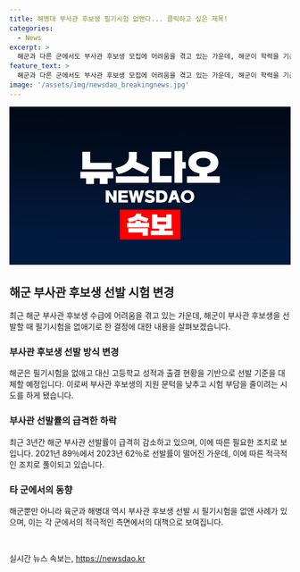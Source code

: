 ```yaml
---
title: 해병대 부사관 후보생 필기시험 없앤다... 클릭하고 싶은 제목!
categories:
  - News
excerpt: >
  해군과 다른 군에서도 부사관 후보생 모집에 어려움을 겪고 있는 가운데, 해군이 학력을 기준으로 286기 후보생을 선발하기로 했다. 최근 3년간 부사관 선발률이 급감하고, 이에 따라 필기시험을 없애고 선발 기준을 고등학교 성적과 출결 현황으로 대체하기로 하였다. 이러한 결정은 해군뿐만 아니라 육군과 해병대에서도 필기시험을 없앤 사례가 나타나고 있다. 필요한 인재를 늘리기 위한 시도로 볼 수 있다.
feature_text: >
  해군과 다른 군에서도 부사관 후보생 모집에 어려움을 겪고 있는 가운데, 해군이 학력을 기준으로 286기 후보생을 선발하기로 했다. 최근 3년간 부사관 선발률이 급감하고, 이에 따라 필기시험을 없애고 선발 기준을 고등학교 성적과 출결 현황으로 대체하기로 하였다. 이러한 결정은 해군뿐만 아니라 육군과 해병대에서도 필기시험을 없앤 사례가 나타나고 있다. 필요한 인재를 늘리기 위한 시도로 볼 수 있다.
image: '/assets/img/newsdao_breakingnews.jpg'
---
```


<p><img src="/assets/img/newsdao_breakingnews.jpg" alt="implanttips 속보" /></p>

<h2 data-ke-size="size26">해군 부사관 후보생 선발 시험 변경</h2>

<p data-ke-size="size16">최근 해군 부사관 후보생 수급에 어려움을 겪고 있는 가운데, 해군이 부사관 후보생을 선발할 때 필기시험을 없애기로 한 결정에 대한 내용을 살펴보겠습니다.</p>

<h3>부사관 후보생 선발 방식 변경</h3>

<p data-ke-size="size16">해군은 필기시험을 없애고 대신 고등학교 성적과 출결 현황을 기반으로 선발 기준을 대체할 예정입니다. 이로써 부사관 후보생의 지원 문턱을 낮추고 시험 부담을 줄이려는 시도를 하게 됐습니다.</p>

<h3>부사관 선발률의 급격한 하락</h3>

<p data-ke-size="size16">최근 3년간 해군 부사관 선발률이 급격히 감소하고 있으며, 이에 따른 필요한 조치로 보입니다. 2021년 89％에서 2023년 62％로 선발률이 떨어진 가운데, 이에 따른 적극적인 조치로 풀이되고 있습니다.</p>

<h3>타 군에서의 동향</h3>

<p data-ke-size="size16">해군뿐만 아니라 육군과 해병대 역시 부사관 후보생 선발 시 필기시험을 없앤 사례가 있으며, 이는 각 군에서의 적극적인 측면에서의 대책으로 보여집니다.</p>

<p data-ke-size="size16">&nbsp;</p>
실시간 뉴스 속보는, <a href="https://newsdao.kr" rel="dofollow">https://newsdao.kr</a>


